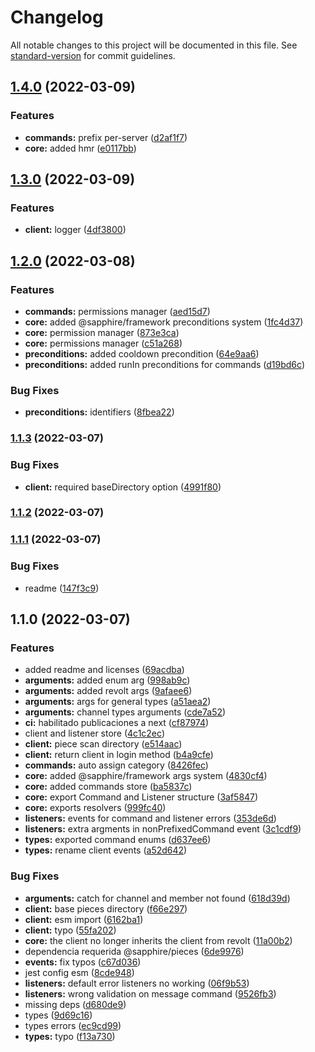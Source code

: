 # Changelog

All notable changes to this project will be documented in this file. See [standard-version](https://github.com/conventional-changelog/standard-version) for commit guidelines.

## [1.4.0](https://github.com/kaname-png/revoltx/compare/v1.3.0...v1.4.0) (2022-03-09)


### Features

* **commands:** prefix per-server ([d2af1f7](https://github.com/kaname-png/revoltx/commit/d2af1f726e48911750080542915d05f539bf6326))
* **core:** added hmr ([e0117bb](https://github.com/kaname-png/revoltx/commit/e0117bb2f3c796ea25c4ac1661daa2d12c563a7d))

## [1.3.0](https://github.com/kaname-png/revoltx/compare/v1.2.0...v1.3.0) (2022-03-09)

### Features

-   **client:** logger ([4df3800](https://github.com/kaname-png/revoltx/commit/4df3800b88ee2c7de5802a891452cd12fc6278e4))

## [1.2.0](https://github.com/kaname-png/revoltx/compare/v1.1.3...v1.2.0) (2022-03-08)

### Features

-   **commands:** permissions manager ([aed15d7](https://github.com/kaname-png/revoltx/commit/aed15d769ed75193162953d111c3c40f5142a117))
-   **core:** added @sapphire/framework preconditions system ([1fc4d37](https://github.com/kaname-png/revoltx/commit/1fc4d370d6c8024449228033133ab73feb1ded7c))
-   **core:** permission manager ([873e3ca](https://github.com/kaname-png/revoltx/commit/873e3ca9e7c114af8e1514c6ecaf7446366ff6e4))
-   **core:** permissions manager ([c51a268](https://github.com/kaname-png/revoltx/commit/c51a2686790eebdc0868f34983c545545f1a0afd))
-   **preconditions:** added cooldown precondition ([64e9aa6](https://github.com/kaname-png/revoltx/commit/64e9aa65f3e1c2bee1f115937958d6532577ac17))
-   **preconditions:** added runIn preconditions for commands ([d19bd6c](https://github.com/kaname-png/revoltx/commit/d19bd6c548c6d79a990705515e8d7ddb4bfb468a))

### Bug Fixes

-   **preconditions:** identifiers ([8fbea22](https://github.com/kaname-png/revoltx/commit/8fbea22cd853f801cb8de5a3c6defc6f15b021c8))

### [1.1.3](https://github.com/kaname-png/revoltx/compare/v1.1.2...v1.1.3) (2022-03-07)

### Bug Fixes

-   **client:** required baseDirectory option ([4991f80](https://github.com/kaname-png/revoltx/commit/4991f80d9d53ee1ce0ab82273f1dea6f38c46c4a))

### [1.1.2](https://github.com/kaname-png/revoltx/compare/v1.1.1...v1.1.2) (2022-03-07)

### [1.1.1](https://github.com/kaname-png/revoltx/compare/v1.1.0...v1.1.1) (2022-03-07)

### Bug Fixes

-   readme ([147f3c9](https://github.com/kaname-png/revoltx/commit/147f3c9f636472f3998a58e5019f9a8a9f636c9e))

## 1.1.0 (2022-03-07)

### Features

-   added readme and licenses ([69acdba](https://github.com/kaname-png/revoltx/commit/69acdba242a05fc53c7abaa19aa54667ef6d8d4b))
-   **arguments:** added enum arg ([998ab9c](https://github.com/kaname-png/revoltx/commit/998ab9c3877b39167059b193aef15f283e6a2dbe))
-   **arguments:** added revolt args ([9afaee6](https://github.com/kaname-png/revoltx/commit/9afaee6e0e93901290dab204fdd2485b113f6747))
-   **arguments:** args for general types ([a51aea2](https://github.com/kaname-png/revoltx/commit/a51aea2c48ab4eba5eed2b31bb244a2ce75ffd3c))
-   **arguments:** channel types arguments ([cde7a52](https://github.com/kaname-png/revoltx/commit/cde7a52ab18d1d9cbd920816f6e61e4654b0f005))
-   **ci:** habilitado publicaciones a next ([cf87974](https://github.com/kaname-png/revoltx/commit/cf879744cd3c89b02c1550ebe8ff9ad752ec62c4))
-   client and listener store ([4c1c2ec](https://github.com/kaname-png/revoltx/commit/4c1c2ec63db0629565b073d0f9bff761d341063b))
-   **client:** piece scan directory ([e514aac](https://github.com/kaname-png/revoltx/commit/e514aac14afa89bba0d5e2535a39a0978906088b))
-   **client:** return client in login method ([b4a9cfe](https://github.com/kaname-png/revoltx/commit/b4a9cfe680188df72ec2b59c9e6a860633a9df94))
-   **commands:** auto assign category ([8426fec](https://github.com/kaname-png/revoltx/commit/8426fec82525cf75bc82ffc455f119e3959af5fe))
-   **core:** added @sapphire/framework args system ([4830cf4](https://github.com/kaname-png/revoltx/commit/4830cf4a780d89923259c163cf9ac31119ab6904))
-   **core:** added commands store ([ba5837c](https://github.com/kaname-png/revoltx/commit/ba5837c3ac6e2a386a50aa811b485259c4c12374))
-   **core:** export Command and Listener structure ([3af5847](https://github.com/kaname-png/revoltx/commit/3af58477b6033a5283f6c29dbe420abfcc0fdd26))
-   **core:** exports resolvers ([999fc40](https://github.com/kaname-png/revoltx/commit/999fc40e390a483cba8a07edac9fe7dae1033dd2))
-   **listeners:** events for command and listener errors ([353de6d](https://github.com/kaname-png/revoltx/commit/353de6df3e2b7e78bb7635b802872d7b76def506))
-   **listeners:** extra argments in nonPrefixedCommand event ([3c1cdf9](https://github.com/kaname-png/revoltx/commit/3c1cdf9a5b06400664fa660a789b50097b90a3c2))
-   **types:** exported command enums ([d637ee6](https://github.com/kaname-png/revoltx/commit/d637ee6bf976289683eaeb00856f4413a7120b54))
-   **types:** rename client events ([a52d642](https://github.com/kaname-png/revoltx/commit/a52d642432d2c40c9d39db3ed7ef66e80b3bd643))

### Bug Fixes

-   **arguments:** catch for channel and member not found ([618d39d](https://github.com/kaname-png/revoltx/commit/618d39d0bf4e3bb5230915c0da44f8cb0a6b883e))
-   **client:** base pieces directory ([f66e297](https://github.com/kaname-png/revoltx/commit/f66e297c45280aa283434b1f9905b87c154fe0ca))
-   **client:** esm import ([6162ba1](https://github.com/kaname-png/revoltx/commit/6162ba1af9807b5d948786c5f5ab0bce78647e1a))
-   **client:** typo ([55fa202](https://github.com/kaname-png/revoltx/commit/55fa2021bc682c9455ac69f3ab1688dd05ca9195))
-   **core:** the client no longer inherits the client from revolt ([11a00b2](https://github.com/kaname-png/revoltx/commit/11a00b214c4451ec2f75be1fff2f70a9a9a3fc26))
-   dependencia requerida @sapphire/pieces ([6de9976](https://github.com/kaname-png/revoltx/commit/6de99763186c4c83e03431954085b3a6ed2d3c86))
-   **events:** fix typos ([c67d036](https://github.com/kaname-png/revoltx/commit/c67d036a9f71af1f092705d1476fa36e898c7a21))
-   jest config esm ([8cde948](https://github.com/kaname-png/revoltx/commit/8cde9489e847ab7d21cddd2a0f3cdf4a65abecc4))
-   **listeners:** default error listeners no working ([06f9b53](https://github.com/kaname-png/revoltx/commit/06f9b5337b79ec148869c1890988dc2101729f14))
-   **listeners:** wrong validation on message command ([9526fb3](https://github.com/kaname-png/revoltx/commit/9526fb39e407a1b406fe8f79812cce3564397394))
-   missing deps ([d680de9](https://github.com/kaname-png/revoltx/commit/d680de9ec0c055b8631b4b979ddacc59af30b4c5))
-   types ([9d69c16](https://github.com/kaname-png/revoltx/commit/9d69c16435b642d78e5008e914579d60998b6d6d))
-   types errors ([ec9cd99](https://github.com/kaname-png/revoltx/commit/ec9cd99802c3f3b94e5bfb5b964ca6c6e1fcc17a))
-   **types:** typo ([f13a730](https://github.com/kaname-png/revoltx/commit/f13a7306a7f8f64de95baf2fa41da92560a5a01f))
